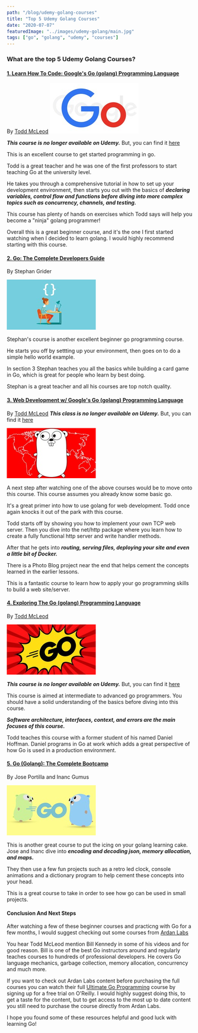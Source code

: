 ```yaml
---
path: "/blog/udemy-golang-courses"
title: "Top 5 Udemy Golang Courses"
date: "2020-07-07"
featuredImage: "../images/udemy-golang/main.jpg"
tags: ["go", "golang", "udemy", "courses"]
---
```


### What are the top 5 Udemy Golang Courses?

#### <a class="no-underline hover:underline" href="https://greatercommons.com/learn/golang">1. Learn How To Code: Google's Go (golang) Programming Language</a>

By <a class="text-blue-500 no-underline- hover:underline" href="https://twitter.com/Todd_McLeod">Todd McLeod</a>
<a class="text-blue-500 no-underline hover:underline" href="https://greatercommons.com/learn/golang">![Learn How To Code: Google's Go (golang) Programming Language](../images/udemy-golang/course_1.jpg "Learn How To Code: Google's Go (golang) Programming Language")</a>

**_This course is no longer available on Udemy._** But, you can find it <a class="text-blue-500 no-underline hover:underline" href="https://greatercommons.com/learn/golang">here</a>

This is an excellent course to get started programming in go.

Todd is a great teacher and he was one of the first professors to start teaching Go at the university level.

He takes you through a comprehensive tutorial in how to set up your development environment, then starts you out with the basics of **_declaring variables, control flow and functions before diving into more complex topics such as concurrency, channels, and testing._**

This course has plenty of hands on exercises which Todd says will help you become a "ninja" golang programmer!

Overall this is a great beginner course, and it's the one I first started watching when I decided to learn golang. I would highly recommend starting with this course.

#### <a class="no-underline- hover:underline" href="https://www.udemy.com/course/go-the-complete-developers-guide/learn/lecture/7797284#overview">2. Go: The Complete Developers Guide</a>

By Stephan Grider

<a class="text-blue-500 no-underline hover:underline" href="https://www.udemy.com/course/go-the-complete-developers-guide/learn/lecture/7797284#overview">![Stephen Grider Go Programing Course](../images/udemy-golang/grider.jpg "Go: The Complete Developers Guide")</a>

Stephan's course is another excellent beginner go programming course.

He starts you off by settting up your environment, then goes on to do a simple hello world example.

In section 3 Stephan teaches you all the basics while building a card game in Go, which is great for people who learn by best doing.

Stephan is a great teacher and all his courses are top notch quality.

#### <a class="no-underline- hover:underline" href="https://greatercommons.com/learn/go-language">3. Web Development w/ Google's Go (golang) Programming Language</a>

By <a class="text-blue-500 no-underline- hover:underline" href="https://twitter.com/Todd_McLeod">Todd McLeod</a>
**_This class is no longer available on Udemy._** But, you can find it <a class="text-blue-500 no-underline hover:underline" href="https://greatercommons.com/learn/go-language">here</a>

<a class="text-blue-500 no-underline hover:underline" href="https://greatercommons.com/learn/go-language">![Udemy Golang Web Development](../images/udemy-golang/web_go.jpg "Web Development w/Google's Go (golang) Programming Language")</a>

A next step after watching one of the above courses would be to move onto this course. This course assumes you already know some basic go.

It's a great primer into how to use golang for web development. Todd once again knocks it out of the park with this course.

Todd starts off by showing you how to implement your own TCP web server. Then you dive into the net/http package where you learn how to create a fully functional http server and write handler methods.

After that he gets into **_routing, serving files, deploying your site and even a little bit of Docker._**

There is a Photo Blog project near the end that helps cement the concepts learned in the earlier lessons.

This is a fantastic course to learn how to apply your go programming skills to build a web site/server.

#### <a class="no-underline- hover:underline" href="https://greatercommons.com/learn/learn-golang">4. Exploring The Go (golang) Programming Language</a>

By <a class="text-blue-500 no-underline- hover:underline" href="https://twitter.com/Todd_McLeod">Todd McLeod</a>

<a class="text-blue-500 no-underline hover:underline" href="https://greatercommons.com/learn/learn-golang">![Exploring The Go (golang) Programming Language](../images/udemy-golang/exploring.jpg "Exploring The Go (golang) Programming Language")</a>

**_This course is no longer available on Udemy._** But, you can find it <a class="text-blue-500 no-underline hover:underline" href="https://greatercommons.com/learn/learn-golang">here</a>

This course is aimed at intermediate to advanced go programmers. You should have a solid understanding of the basics before diving into this course.

**_Software architecture, interfaces, context, and errors are the main focuses of this course._**

Todd teaches this course with a former student of his named Daniel Hoffman. Daniel programs in Go at work which adds a great perspective of how Go is used in a production environment.

#### <a class="no-underline- hover:underline" href="https://www.udemy.com/course/learn-go-the-complete-bootcamp-course-golang/">5. Go (Golang): The Complete Bootcamp</a>

By Jose Portilla and Inanc Gumus

<a class="text-blue-500 no-underline hover:underline" href="https://www.udemy.com/course/learn-go-the-complete-bootcamp-course-golang/">![Go (Golang): The Complete Bootcamp](../images/udemy-golang/bootcamp.jpg "Go (Golang): The Complete Bootcamp")</a>

This is another great course to put the icing on your golang learning cake. Jose and Inanc dive into **_encoding and decoding json, memory allocation, and maps._**

They then use a few fun projects such as a retro led clock, console animations and a dictionary program to help cement these concepts into your head.

This is a great course to take in order to see how go can be used in small projects.

#### Conclusion And Next Steps

After watching a few of these beginner courses and practicng with Go for a few months, I would suggest checking out some courses from <a class="text-blue-500 no-underline hover:underline" href="https://education.ardanlabs.com/">Ardan Labs</a>

You hear Todd McLeod mention Bill Kennedy in some of his videos and for good reason. Bill is one of the best Go instructors around and regularly teaches courses to hundreds of professional developers. He covers Go language mechanics, garbage collection, memory allocation, concurrency and much more.

If you want to check out Ardan Labs content before purchasing the full courses you can watch their full <a class="text-blue-500 no-underline hover:underline" href="https://www.oreilly.com/library/view/ultimate-go-programming/9780135261651/">Ultimate Go Programming</a> course by signing up for a free trial on O'Reilly. I would highly suggest doing this, to get a taste for the content, but to get access to the most up to date content you still need to purchase the course directly from Ardan Labs.

I hope you found some of these resources helpful and good luck with learning Go!
